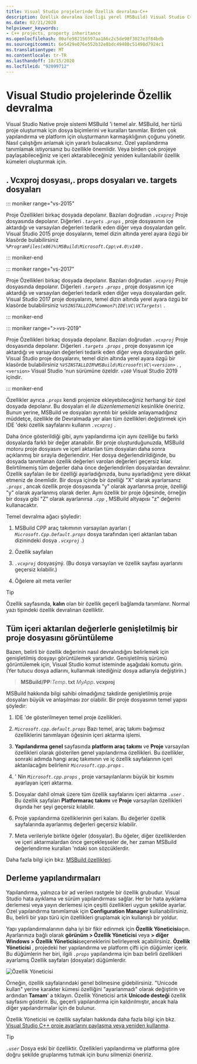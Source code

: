 ```yaml
---
title: Visual Studio projelerinde Özellik devralma-C++
description: Özellik devralma özelliği yerel (MSBuild) Visual Studio C++ projelerinde nasıl kullanılır.
ms.date: 02/21/2020
helpviewer_keywords:
- C++ projects, property inheritance
ms.openlocfilehash: 00afe982156597aa166c2c5de98f3027e3f84bdb
ms.sourcegitcommit: 6e5429e076e552b32e8bdc49480c51498d7924c1
ms.translationtype: MT
ms.contentlocale: tr-TR
ms.lasthandoff: 10/15/2020
ms.locfileid: "92099712"
---
```

# <a name="property-inheritance-in-visual-studio-projects"></a>Visual Studio projelerinde Özellik devralma

Visual Studio Native proje sistemi MSBuild 'i temel alır. MSBuild, her türlü proje oluşturmak için dosya biçimlerini ve kuralları tanımlar. Birden çok yapılandırma ve platform için oluşturmanın karmaşıklığının çoğunu yönetir. Nasıl çalıştığını anlamak için yararlı bulacaksınız. Özel yapılandırma tanımlamak istiyorsanız bu özellikle önemlidir. Veya birden çok projeye paylaşabileceğiniz ve içeri aktarabileceğiniz yeniden kullanılabilir özellik kümeleri oluşturmak için.

## <a name="the-vcxproj-file-props-files-and-targets-files"></a>. Vcxproj dosyası,. props dosyaları ve. targets dosyaları

::: moniker range="vs-2015"

Proje Özellikleri birkaç dosyada depolanır. Bazıları doğrudan *`.vcxproj`* Proje dosyasında depolanır. Diğerleri *`.targets`* *`.props`* , proje dosyasının içe aktardığı ve varsayılan değerleri tedarik eden diğer veya dosyalardan gelir. Visual Studio 2015 proje dosyalarını, temel dizin altında yerel ayara özgü bir klasörde bulabilirsiniz *`%ProgramFiles(x86)%\MSBuild\Microsoft.Cpp\v4.0\v140`* .

::: moniker-end

::: moniker range="vs-2017"

Proje Özellikleri birkaç dosyada depolanır. Bazıları doğrudan *`.vcxproj`* Proje dosyasında depolanır. Diğerleri *`.targets`* *`.props`* , proje dosyasının içe aktardığı ve varsayılan değerleri tedarik eden diğer veya dosyalardan gelir. Visual Studio 2017 proje dosyalarını, temel dizin altında yerel ayara özgü bir klasörde bulabilirsiniz *`%VSINSTALLDIR%Common7\IDE\VC\VCTargets\`* .

::: moniker-end

::: moniker range=">=vs-2019"

Proje Özellikleri birkaç dosyada depolanır. Bazıları doğrudan *`.vcxproj`* Proje dosyasında depolanır. Diğerleri *`.targets`* *`.props`* , proje dosyasının içe aktardığı ve varsayılan değerleri tedarik eden diğer veya dosyalardan gelir. Visual Studio proje dosyalarını, temel dizin altında yerel ayara özgü bir klasörde bulabilirsiniz *`%VSINSTALLDIR%MSBuild\Microsoft\VC\<version>`* . , `<version>` Visual Studio 'nun sürümüne özeldir. *`v160`* Visual Studio 2019 içindir.

::: moniker-end

Özellikler ayrıca *`.props`* kendi projenize ekleyebileceğiniz herhangi bir özel dosyada depolanır. Bu dosyaları el *ile düzenlememenizi* kesinlikle öneririz. Bunun yerine, MSBuild ve dosyaları ayrıntılı bir şekilde anlayamadığınız müddetçe, özellikle de Devralmada yer alan tüm özellikleri değiştirmek için IDE 'deki özellik sayfalarını kullanın *`.vcxproj`* .

Daha önce gösterildiği gibi, aynı yapılandırma için aynı özelliğe bu farklı dosyalarda farklı bir değer atanabilir. Bir proje oluşturduğunuzda, MSBuild motoru proje dosyasını ve içeri aktarılan tüm dosyaları daha sonra açıklanmış bir sırayla değerlendirir. Her dosya değerlendirildiğinde, bu dosyada tanımlanan özellik değerleri varolan değerleri geçersiz kılar. Belirtilmemiş tüm değerler daha önce değerlendirilen dosyalardan devralınır. Özellik sayfaları ile bir özelliği ayarladığınızda, bunu ayarladığınız yere dikkat etmeniz de önemlidir. Bir dosya içinde bir özelliği "X" olarak ayarlarsanız *`.props`* , ancak özellik proje dosyasında "y" olarak ayarlanırsa proje, özelliği "y" olarak ayarlanmış olarak derler. Aynı özellik bir proje öğesinde, örneğin bir dosya gibi "Z" olarak ayarlanırsa *`.cpp`* , MSBuild altyapısı "z" değerini kullanacaktır.

Temel devralma ağacı şöyledir:

1. MSBuild CPP araç takımının varsayılan ayarları ( *`Microsoft.Cpp.Default.props`* dosya tarafından içeri aktarılan taban dizinindeki dosya *`.vcxproj`* .)

1. Özellik sayfaları

1. *`.vcxproj`* dosyasýný. (Bu dosya varsayılan ve özellik sayfası ayarlarını geçersiz kılabilir.)

1. Öğelere ait meta veriler

> [!TIP]
> Özellik sayfasında, **kalın** olan bir özellik geçerli bağlamda tanımlanır. Normal yazı tipindeki özellik devralınan özelliktir.

## <a name="view-an-expanded-project-file-with-all-imported-values"></a>Tüm içeri aktarılan değerlerle genişletilmiş bir proje dosyasını görüntüleme

Bazen, belirli bir özellik değerinin nasıl devralındığını belirlemek için genişletilmiş dosyayı görüntülemek yararlıdır. Genişletilmiş sürümü görüntülemek için, Visual Studio komut isteminde aşağıdaki komutu girin. (Yer tutucu dosya adlarını, kullanmak istediğiniz dosya adlarıyla değiştirin.)

> **MSBuild/PP:**_Temp_**. txt** _MyApp_**. vcxproj**

MSBuild hakkında bilgi sahibi olmadığınız takdirde genişletilmiş proje dosyaları büyük ve anlaşılması zor olabilir. Bir proje dosyasının temel yapısı şöyledir:

1. IDE 'de gösterilmeyen temel proje özellikleri.

1. *`Microsoft.cpp.default.props`* Bazı temel, araç takımı bağımsız özelliklerini tanımlayan öğesinin içeri aktarma işlemi.

1. **Yapılandırma genel** sayfasında **platform araç takımı** ve **Proje** varsayılan özellikleri olarak gösterilen genel yapılandırma özellikleri. Bu özellikler, sonraki adımda hangi araç takımının ve iç özellik sayfalarının içeri aktarılacağını belirlenir *`Microsoft.cpp.props`* .

1. ' Nin *`Microsoft.cpp.props`* , proje varsayılanlarını büyük bir kısmını ayarlayan içeri aktarma.

1. Dosyalar dahil olmak üzere tüm özellik sayfalarını içeri aktarma *`.user`* . Bu özellik sayfaları **Platformaraç takımı** ve **Proje** varsayılan özellikleri dışında her şeyi geçersiz kılabilir.

1. Proje yapılandırma özelliklerinin geri kalanı. Bu değerler özellik sayfalarında ayarlanmış değerleri geçersiz kılabilir.

1. Meta verileriyle birlikte öğeler (dosyalar). Bu öğeler, diğer özelliklerden ve içeri aktarmalardan önce gerçekleşseler de, her zaman MSBuild değerlendirme kuralları 'ndaki son sözcüklerdir.

Daha fazla bilgi için bkz. [MSBuild özellikleri](/visualstudio/msbuild/msbuild-properties).

## <a name="build-configurations"></a>Derleme yapılandırmaları

Yapılandırma, yalnızca bir ad verilen rastgele bir özellik grubudur. Visual Studio hata ayıklama ve sürüm yapılandırması sağlar. Her bir hata ayıklama derlemesi veya yayın derlemesi için çeşitli özellikleri uygun şekilde ayarlar. Özel yapılandırma tanımlamak için **Configuration Manager** kullanabilirsiniz. Bu, belirli bir yapı türü için özellikleri gruplamak için kullanışlı bir yoldur.

Yapı yapılandırmalarının daha iyi bir fikir edinmek için **Özellik Yöneticisi**açın. Ayarlarınıza bağlı olarak **görünüm > Özellik Yöneticisi** veya **> diğer Windows > Özellik Yöneticisi**seçeneklerini belirleyerek açabilirsiniz. **Özellik Yöneticisi** , projedeki her yapılandırma ve platform çifti için düğümler içerir. Bu düğümlerin her biri, ilgili *`.props`* yapılandırma için bazı belirli özellikleri ayarlamış Özellik sayfaları (dosyalar) düğümlerdir.

![Özellik Yöneticisi](media/property-manager.png "Özellik Yöneticisi")

Örneğin, özellik sayfalarındaki genel bölmesine gidebilirsiniz. "Unicode kullan" yerine karakter kümesi özelliğini "ayarlanmadı" olarak değiştirin ve ardından **Tamam**' a tıklayın. Özellik Yöneticisi artık **Unicode desteği** özellik sayfasını gösterir. Bu, geçerli yapılandırma için kaldırılmıştır, ancak hala diğer yapılandırmalar için de bulunur.

Özellik Yöneticisi ve özellik sayfaları hakkında daha fazla bilgi için bkz. [Visual Studio C++ proje ayarlarını paylaşma veya yeniden kullanma](create-reusable-property-configurations.md).

> [!TIP]
> *`.user`* Dosya eski bir özelliktir. Özellikleri yapılandırma ve platforma göre doğru şekilde gruplanmış tutmak için bunu silmenizi öneririz.
